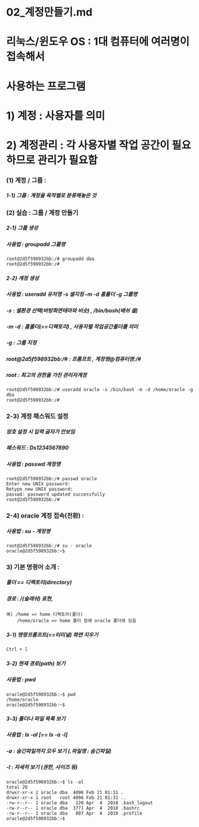 # 02_계정만들기.md
# 리눅스/윈도우 OS : 1대 컴퓨터에 여러명이 접속해서
#         사용하는 프로그램
# 1) 계정 : 사용자를 의미
# 2) 계정관리 : 각 사용자별 작업 공간이 필요하므로 관리가 필요함
### (1) 계정 / 그룹 : 
##### 1-1) 그룹 : 계정을 목적별로 분류해놓은 것

### (2) 실습 : 그룹 / 계정 만들기
##### 2-1) 그룹 생성
##### 사용법 : groupadd 그룹명
    root@2d5f598932bb:/# groupadd dba
    root@2d5f598932bb:/#

##### 2-2) 계정 생성
##### 사용법 : useradd 유저명 -s 셀지정 -m -d 홈폴더 -g 그룹명
#####      -s : 셀환경 선택(바탕화면테마와 비슷) , /bin/bash(배쉬 셀)
#####      -m -d : 홈폴더(==디렉토리) , 사용자별 작업공간폴더를 의미
#####      -g    : 그룹 지정
#####  root@2d5f598932bb:/# : 프롬프트 , 계정명@컴퓨터명:/#
#####  root : 최고의 권한을 가진 관리자계정
    root@2d5f598932bb:/# useradd oracle -s /bin/bash -m -d /home/oracle -g dba
    root@2d5f598932bb:/#

### 2-3) 계정 패스워드 설정
##### 암호 설정 시 입력 글자가 안보임
##### 패스워드 : Ds1234567890
##### 사용법 : passwd 계정명
    root@2d5f598932bb:/# passwd oracle
    Enter new UNIX password:
    Retype new UNIX password:
    passwd: password updated successfully
    root@2d5f598932bb:/#

### 2-4) oracle 계정 접속(전환) :
##### 사용법 : su - 계정명
    root@2d5f598932bb:/# su - oracle
    oracle@2d5f598932bb:~$

### 3) 기본 명령어 소개 :
##### 폴더 == 디렉토리(directory)
##### 경로 : /(슬래쉬) 표현,
    예) /home => home 디렉토리(폴더)
        /home/oracle => home 폴더 밑에 oracle 폴더에 있음
##### 3-1) 명령프롬프트(==터미널) 화면 지우기
    Ctrl + l
##### 3-2) 현재 경로(path) 보기 
##### 사용법 : pwd
    oracle@2d5f598932bb:~$ pwd
    /home/oracle
    oracle@2d5f598932bb:~$

##### 3-3) 폴더나 파일 목록 보기
##### 사용법 : ls -al [== ls -a -l]
##### -a : 숨긴파일까지 모두 보기 (.파일명 : 숨긴파일)
##### -l : 자세히 보기 (권한, 사이즈 등)
    oracle@2d5f598932bb:~$ ls -al
    total 20
    drwxr-xr-x 2 oracle dba  4096 Feb 21 01:31 .
    drwxr-xr-x 1 root   root 4096 Feb 21 01:31 ..
    -rw-r--r-- 1 oracle dba   220 Apr  4  2018 .bash_logout
    -rw-r--r-- 1 oracle dba  3771 Apr  4  2018 .bashrc
    -rw-r--r-- 1 oracle dba   807 Apr  4  2018 .profile
    oracle@2d5f598932bb:~$